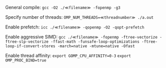 General compile: `gcc -O2 ./≪filename≫ -fopenmp -g3`

Specify number of threads: `OMP_NUM_THREADS=≪threadnumber≫ ./a.out`

Enable prefetch: `icc ./≪filename≫ -qopenmp -O2 -qopt-prefetch`

Enable aggressive SIMD: `gcc ./≪filename≫ -fopenmp -ftree-vectorize -ftree-slp-vectorize -ffast-math -funsafe-loop-optimizations -ftree-loop-if-convert-stores -march=native -mtune=native -Ofast`

Enable thread affinity: `export GOMP_CPU_AFFINITY=0-3`
			`export OMP_PROC_BIND=true`
